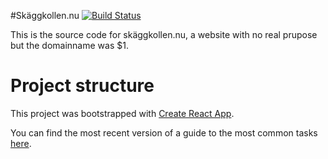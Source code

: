 #Skäggkollen.nu  [![Build Status](https://api.travis-ci.org/frednordell/skaggkollen.svg?branch=master)](https://travis-ci.org/frednordell/skaggkollen)

This is the source code for skäggkollen.nu, a website with no real prupose but the domainname was $1.


# Project structure
This project was bootstrapped with [Create React App](https://github.com/facebookincubator/create-react-app).

You can find the most recent version of a guide to the most common tasks [here](https://github.com/facebookincubator/create-react-app/blob/master/packages/react-scripts/template/README.md).

